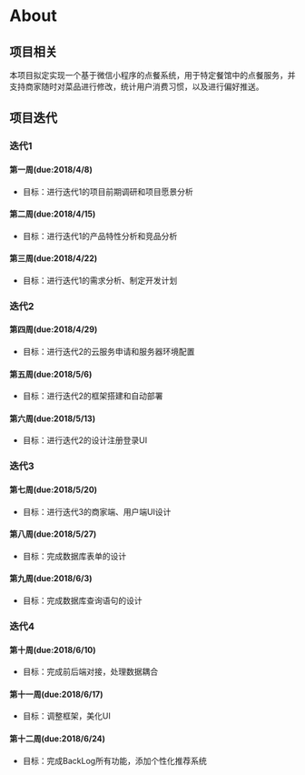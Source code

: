 # About

## 项目相关

本项目拟定实现一个基于微信小程序的点餐系统，用于特定餐馆中的点餐服务，并支持商家随时对菜品进行修改，统计用户消费习惯，以及进行偏好推送。

## 项目迭代

### 迭代1

#### 第一周(due:2018/4/8)

- 目标：进行迭代1的项目前期调研和项目愿景分析

#### 第二周(due:2018/4/15)

- 目标：进行迭代1的产品特性分析和竞品分析

#### 第三周(due:2018/4/22)

- 目标：进行迭代1的需求分析、制定开发计划

### 迭代2

#### 第四周(due:2018/4/29)

- 目标：进行迭代2的云服务申请和服务器环境配置

#### 第五周(due:2018/5/6)

- 目标：进行迭代2的框架搭建和自动部署

#### 第六周(due:2018/5/13)

- 目标：进行迭代2的设计注册登录UI

### 迭代3

#### 第七周(due:2018/5/20)

- 目标：进行迭代3的商家端、用户端UI设计

#### 第八周(due:2018/5/27)

- 目标：完成数据库表单的设计

#### 第九周(due:2018/6/3)

- 目标：完成数据库查询语句的设计

### 迭代4

#### 第十周(due:2018/6/10)

- 目标：完成前后端对接，处理数据耦合

#### 第十一周(due:2018/6/17)

- 目标：调整框架，美化UI

#### 第十二周(due:2018/6/24)

- 目标：完成BackLog所有功能，添加个性化推荐系统